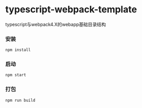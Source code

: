 # typescript-webpack-template
typescript与webpack4.X的webapp基础目录结构

### 安装
```js
npm install
```
### 启动
```js
npm start
```
### 打包
```js
npm run build
````
